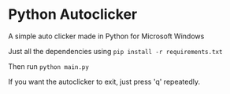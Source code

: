 # Python Autoclicker
A simple auto clicker made in Python for Microsoft Windows

Just all the dependencies using
`pip install -r requirements.txt`

Then run
`python main.py`

If you want the autoclicker to exit, just press 'q' repeatedly.

